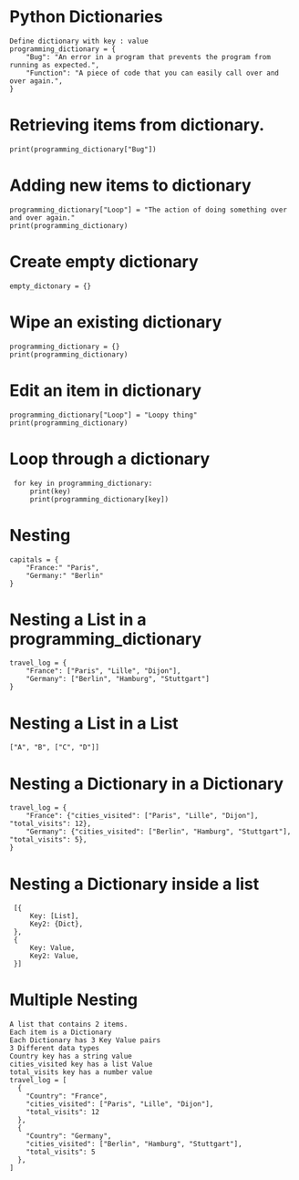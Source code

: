 # Python Dictionaries
    Define dictionary with key : value
    programming_dictionary = {
        "Bug": "An error in a program that prevents the program from running as expected.",
        "Function": "A piece of code that you can easily call over and over again.",
    }


# Retrieving items from dictionary.
    print(programming_dictionary["Bug"])


# Adding new items to dictionary
    programming_dictionary["Loop"] = "The action of doing something over and over again."
    print(programming_dictionary)


# Create empty dictionary
    empty_dictonary = {}


# Wipe an existing dictionary
    programming_dictionary = {}
    print(programming_dictionary)


# Edit an item in dictionary
    programming_dictionary["Loop"] = "Loopy thing"
    print(programming_dictionary)



# Loop through a dictionary
     for key in programming_dictionary:
         print(key)
         print(programming_dictionary[key])




# Nesting
    capitals = {
        "France:" "Paris",
        "Germany:" "Berlin"
    }

# Nesting a List in a programming_dictionary
    travel_log = {
        "France": ["Paris", "Lille", "Dijon"],
        "Germany": ["Berlin", "Hamburg", "Stuttgart"]
    }


# Nesting a List in a List
    ["A", "B", ["C", "D"]]


# Nesting a Dictionary in a Dictionary
    travel_log = {
        "France": {"cities_visited": ["Paris", "Lille", "Dijon"], "total_visits": 12},
        "Germany": {"cities_visited": ["Berlin", "Hamburg", "Stuttgart"], "total_visits": 5},
    }


# Nesting a Dictionary inside a list
     [{
         Key: [List],
         Key2: {Dict},
     },
     {
         Key: Value,
         Key2: Value,
     }]

# Multiple Nesting
    A list that contains 2 items.
    Each item is a Dictionary
    Each Dictionary has 3 Key Value pairs
    3 Different data types
    Country key has a string value
    cities_visited key has a list Value
    total_visits key has a number value
    travel_log = [
      {
        "Country": "France",
        "cities_visited": ["Paris", "Lille", "Dijon"],
        "total_visits": 12
      },
      {
        "Country": "Germany", 
        "cities_visited": ["Berlin", "Hamburg", "Stuttgart"],
        "total_visits": 5
      },
    ]
